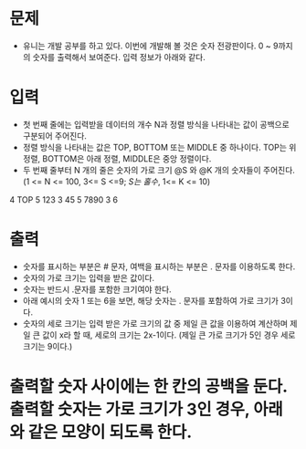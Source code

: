 # 문제
- 유니는 개발 공부를 하고 있다. 이번에 개발해 볼 것은 숫자 전광판이다.
0 ~ 9까지의 숫자를 출력해서 보여준다. 입력 정보가 아래와 같다.

# 입력
- 첫 번째 줄에는 입력받을 데이터의 개수 N과 정렬 방식을 나타내는 값이 공백으로 구분되어 주어진다.
- 정렬 방식을 나타내는 값은 TOP, BOTTOM 또는 MIDDLE 중 하나이다. TOP는 위 정렬, BOTTOM은 아래 정렬, MIDDLE은 중앙 정렬이다.
- 두 번째 줄부터 N 개의 줄은 숫자의 가로 크기 @S 와 @K 개의 숫자들이 주어진다.
(1 <= N <= 100, 3<= S <=9; *S는 홀수*, 1<= K <= 10)

4 TOP
5 123
3 45
5 7890
3 6

# 출력
- 숫자를 표시하는 부분은 # 문자, 여백을 표시하는 부분은 . 문자를 이용하도록 한다.
- 숫자의 가로 크기는 입력을 받은 값이다.
- 숫자는 반드시 .문자를 포함한 크기여야 한다.
- 아래 예시의 숫자 1 또는 6을 보면, 해당 숫자는 . 문자를 포함하여 가로 크기가 3이다.
- 숫자의 세로 크기는 입력 받은 가로 크기의 값 중 제일 큰 값을 이용하여 계산하며 제일 큰 값이
x라 할 때, 세로의 크기는 2x-1이다. (제일 큰 가로 크기가 5인 경우 세로 크기는 9이다.)

# 출력할 숫자 사이에는 한 칸의 공백을 둔다. 출력할 숫자는 가로 크기가 3인 경우, 아래와 같은 모양이 되도록 한다.

